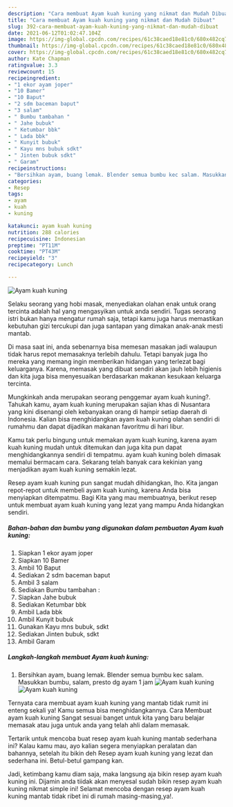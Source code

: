 ```yaml
---
description: "Cara membuat Ayam kuah kuning yang nikmat dan Mudah Dibuat"
title: "Cara membuat Ayam kuah kuning yang nikmat dan Mudah Dibuat"
slug: 392-cara-membuat-ayam-kuah-kuning-yang-nikmat-dan-mudah-dibuat
date: 2021-06-12T01:02:47.104Z
image: https://img-global.cpcdn.com/recipes/61c38caed18e81c0/680x482cq70/ayam-kuah-kuning-foto-resep-utama.jpg
thumbnail: https://img-global.cpcdn.com/recipes/61c38caed18e81c0/680x482cq70/ayam-kuah-kuning-foto-resep-utama.jpg
cover: https://img-global.cpcdn.com/recipes/61c38caed18e81c0/680x482cq70/ayam-kuah-kuning-foto-resep-utama.jpg
author: Kate Chapman
ratingvalue: 3.3
reviewcount: 15
recipeingredient:
- "1 ekor ayam joper"
- "10 Bamer"
- "10 Baput"
- "2 sdm baceman baput"
- "3 salam"
- " Bumbu tambahan "
- " Jahe bubuk"
- " Ketumbar bbk"
- " Lada bbk"
- " Kunyit bubuk"
- " Kayu mns bubuk sdkt"
- " Jinten bubuk sdkt"
- " Garam"
recipeinstructions:
- "Bersihkan ayam, buang lemak. Blender semua bumbu kec salam. Masukkan bumbu, salam, presto dg ayam 1 jam"
categories:
- Resep
tags:
- ayam
- kuah
- kuning

katakunci: ayam kuah kuning 
nutrition: 288 calories
recipecuisine: Indonesian
preptime: "PT11M"
cooktime: "PT43M"
recipeyield: "3"
recipecategory: Lunch

---
```



![Ayam kuah kuning](https://img-global.cpcdn.com/recipes/61c38caed18e81c0/680x482cq70/ayam-kuah-kuning-foto-resep-utama.jpg)

Selaku seorang yang hobi masak, menyediakan olahan enak untuk orang tercinta adalah hal yang mengasyikan untuk anda sendiri. Tugas seorang istri bukan hanya mengatur rumah saja, tetapi kamu juga harus memastikan kebutuhan gizi tercukupi dan juga santapan yang dimakan anak-anak mesti mantab.

Di masa  saat ini, anda sebenarnya bisa memesan masakan jadi walaupun tidak harus repot memasaknya terlebih dahulu. Tetapi banyak juga lho mereka yang memang ingin memberikan hidangan yang terlezat bagi keluarganya. Karena, memasak yang dibuat sendiri akan jauh lebih higienis dan kita juga bisa menyesuaikan berdasarkan makanan kesukaan keluarga tercinta. 



Mungkinkah anda merupakan seorang penggemar ayam kuah kuning?. Tahukah kamu, ayam kuah kuning merupakan sajian khas di Nusantara yang kini disenangi oleh kebanyakan orang di hampir setiap daerah di Indonesia. Kalian bisa menghidangkan ayam kuah kuning olahan sendiri di rumahmu dan dapat dijadikan makanan favoritmu di hari libur.

Kamu tak perlu bingung untuk memakan ayam kuah kuning, karena ayam kuah kuning mudah untuk ditemukan dan juga kita pun dapat menghidangkannya sendiri di tempatmu. ayam kuah kuning boleh dimasak memalui bermacam cara. Sekarang telah banyak cara kekinian yang menjadikan ayam kuah kuning semakin lezat.

Resep ayam kuah kuning pun sangat mudah dihidangkan, lho. Kita jangan repot-repot untuk membeli ayam kuah kuning, karena Anda bisa menyiapkan ditempatmu. Bagi Kita yang mau membuatnya, berikut resep untuk membuat ayam kuah kuning yang lezat yang mampu Anda hidangkan sendiri.

<!--inarticleads1-->

##### Bahan-bahan dan bumbu yang digunakan dalam pembuatan Ayam kuah kuning:

1. Siapkan 1 ekor ayam joper
1. Siapkan 10 Bamer
1. Ambil 10 Baput
1. Sediakan 2 sdm baceman baput
1. Ambil 3 salam
1. Sediakan  Bumbu tambahan :
1. Siapkan  Jahe bubuk
1. Sediakan  Ketumbar bbk
1. Ambil  Lada bbk
1. Ambil  Kunyit bubuk
1. Gunakan  Kayu mns bubuk, sdkt
1. Sediakan  Jinten bubuk, sdkt
1. Ambil  Garam




<!--inarticleads2-->

##### Langkah-langkah membuat Ayam kuah kuning:

1. Bersihkan ayam, buang lemak. Blender semua bumbu kec salam. Masukkan bumbu, salam, presto dg ayam 1 jam
<img src="https://img-global.cpcdn.com/steps/e509ed0720197b71/160x128cq70/ayam-kuah-kuning-langkah-memasak-1-foto.jpg" alt="Ayam kuah kuning"><img src="https://img-global.cpcdn.com/steps/c4d08cb44228b249/160x128cq70/ayam-kuah-kuning-langkah-memasak-1-foto.jpg" alt="Ayam kuah kuning">



Ternyata cara membuat ayam kuah kuning yang mantab tidak rumit ini enteng sekali ya! Kamu semua bisa menghidangkannya. Cara Membuat ayam kuah kuning Sangat sesuai banget untuk kita yang baru belajar memasak atau juga untuk anda yang telah ahli dalam memasak.

Tertarik untuk mencoba buat resep ayam kuah kuning mantab sederhana ini? Kalau kamu mau, ayo kalian segera menyiapkan peralatan dan bahannya, setelah itu bikin deh Resep ayam kuah kuning yang lezat dan sederhana ini. Betul-betul gampang kan. 

Jadi, ketimbang kamu diam saja, maka langsung aja bikin resep ayam kuah kuning ini. Dijamin anda tiidak akan menyesal sudah bikin resep ayam kuah kuning nikmat simple ini! Selamat mencoba dengan resep ayam kuah kuning mantab tidak ribet ini di rumah masing-masing,ya!.

